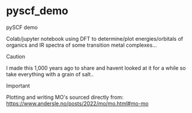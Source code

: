 # pyscf_demo
pySCF demo

Colab/jupyter notebook using DFT to determine/plot energies/orbitals of organics and IR spectra of some transition metal complexes...

>[!CAUTION]
>I made this 1,000 years ago to share and havent looked at it for a while so take everything with a grain of salt..

>[!IMPORTANT]
>Plotting and writing MO's sourced directly from: 
>https://www.andersle.no/posts/2022/mo/mo.html#mo-mo
